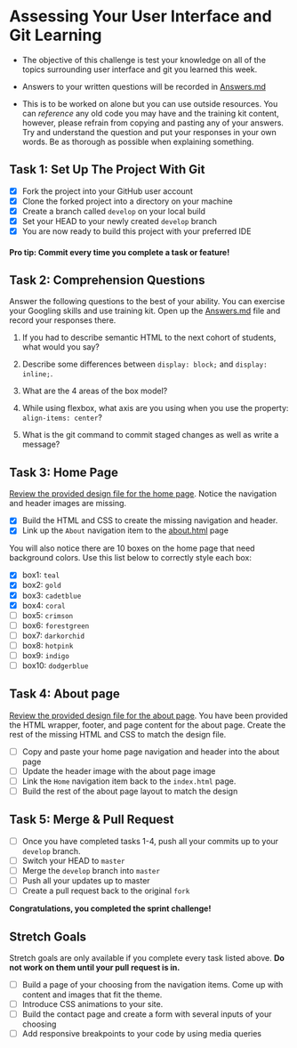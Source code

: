 # Assessing Your User Interface and Git Learning

* The objective of this challenge is test your knowledge on all of the topics surrounding user interface and git you learned this week.

* Answers to your written questions will be recorded in [Answers.md](Answers.md)

* This is to be worked on alone but you can use outside resources. You can _reference_ any old code you may have and the training kit content, however, please refrain from copying and pasting any of your answers. Try and understand the question and put your responses in your own words. Be as thorough as possible when explaining something.



## Task 1: Set Up The Project With Git

* [x] Fork the project into your GitHub user account
* [x] Clone the forked project into a directory on your machine
* [x] Create a branch called `develop` on your local build
* [x] Set your HEAD to your newly created `develop` branch
* [x] You are now ready to build this project with your preferred IDE

#### Pro tip: Commit every time you complete a task or feature!

## Task 2: Comprehension Questions
Answer the following questions to the best of your ability. You can exercise your Googling skills and use training kit.  Open up the [Answers.md](Answers.md) file and record your responses there.

1. If you had to describe semantic HTML to the next cohort of students, what would you say?

2. Describe some differences between ```display: block;``` and ```display: inline;```.

3. What are the 4 areas of the box model?

4. While using flexbox, what axis are you using when you use the property: ```align-items: center```?

5. What is the git command to commit staged changes as well as write a message? 

## Task 3: Home Page
[Review the provided design file for the home page](design-files/home.png).  Notice the navigation and header images are missing.  
* [x] Build the HTML and CSS to create the missing navigation and header.
* [x] Link up the `About` navigation item to the [about.html](about.html) page

You will also notice there are 10 boxes on the home page that need background colors.  Use this list below to correctly style each box:
* [x] box1: `teal`
* [x] box2: `gold`
* [x] box3: `cadetblue`
* [x] box4: `coral`
* [ ] box5: `crimson`
* [ ] box6: `forestgreen`
* [ ] box7: `darkorchid`
* [ ] box8: `hotpink`
* [ ] box9: `indigo`
* [ ] box10: `dodgerblue`

## Task 4: About page
[Review the provided design file for the about page](design-files/about.png). You have been provided the HTML wrapper, footer, and page content for the about page. Create the rest of the missing HTML and CSS to match the design file.
* [ ] Copy and paste your home page navigation and header into the about page
* [ ] Update the header image with the about page image
* [ ] Link the `Home` navigation item back to the `index.html` page.
* [ ] Build the rest of the about page layout to match the design

## Task 5: Merge & Pull Request
* [ ] Once you have completed tasks 1-4, push all your commits up to your `develop` branch.  
* [ ] Switch your HEAD to `master`
* [ ] Merge the `develop` branch into `master`
* [ ] Push all your updates up to master
* [ ] Create a pull request back to the original `fork`

**Congratulations, you completed the sprint challenge!**

## Stretch Goals
Stretch goals are only available if you complete every task listed above.  **Do not work on them until your pull request is in.**
* [ ] Build a page of your choosing from the navigation items.  Come up with content and images that fit the theme.  
* [ ] Introduce CSS animations to your site.
* [ ] Build the contact page and create a form with several inputs of your choosing
* [ ] Add responsive breakpoints to your code by using media queries